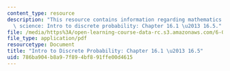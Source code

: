 ```yaml
---
content_type: resource
description: "This resource contains information regarding mathematics for computer\
  \ science: Intro to discrete probability: Chapter 16.1 \u2013 16.5."
file: /media/https%3A/open-learning-course-data-rc.s3.amazonaws.com/6-042j-mathematics-for-computer-science-spring-2015/786ba904b8a97f894bf891ffe00d4615_MIT6_042JS15_Session28.pdf
file_type: application/pdf
resourcetype: Document
title: "Intro to Discrete Probability: Chapter 16.1 \u2013 16.5"
uid: 786ba904-b8a9-7f89-4bf8-91ffe00d4615
---
```

